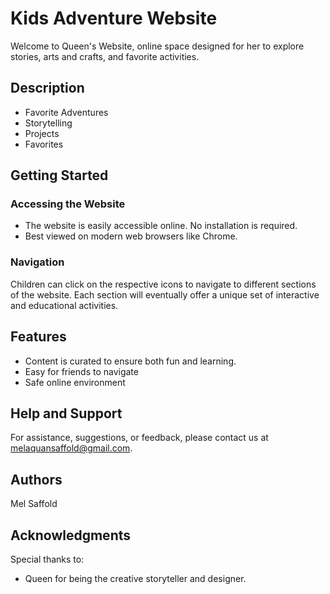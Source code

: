 # Kids Adventure Website

Welcome to Queen's Website, online space designed for her to explore stories, arts and crafts, and favorite activities.

## Description

- Favorite Adventures 
- Storytelling
- Projects
- Favorites

## Getting Started

### Accessing the Website

- The website is easily accessible online. No installation is required.
- Best viewed on modern web browsers like Chrome.

### Navigation

Children can click on the respective icons to navigate to different sections of the website. Each section will eventually offer a unique set of interactive and educational activities.

## Features

- Content is curated to ensure both fun and learning.
- Easy for friends to navigate
- Safe online environment 

## Help and Support

For assistance, suggestions, or feedback, please contact us at [melaquansaffold@gmail.com](mailto:melaquansaffold@gmail.com).

## Authors

Mel Saffold 


## Acknowledgments

Special thanks to:
- Queen for being the creative storyteller and designer.


